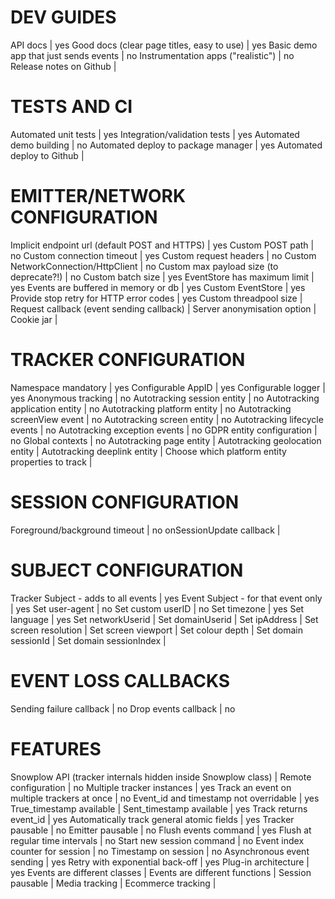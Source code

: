 # DEV GUIDES
API docs | yes
Good docs (clear page titles, easy to use) | yes
Basic demo app that just sends events | no
Instrumentation apps ("realistic") | no
Release notes on Github | 

# TESTS AND CI
Automated unit tests | yes
Integration/validation tests | yes
Automated demo building | no
Automated deploy to package manager | yes
Automated deploy to Github | 

# EMITTER/NETWORK CONFIGURATION
Implicit endpoint url (default POST and HTTPS) | yes
Custom POST path | no
Custom connection timeout | yes
Custom request headers | no
Custom NetworkConnection/HttpClient | no
Custom max payload size (to deprecate?!) | no
Custom batch size | yes
EventStore has maximum limit | yes
Events are buffered in memory or db | yes
Custom EventStore | yes
Provide stop retry for HTTP error codes | yes
Custom threadpool size | 
Request callback (event sending callback) | 
Server anonymisation option | 
Cookie jar | 

# TRACKER CONFIGURATION
Namespace mandatory | yes
Configurable AppID | yes
Configurable logger | yes
Anonymous tracking | no
Autotracking session entity | no
Autotracking application entity | no
Autotracking platform entity | no
Autotracking screenView event | no
Autotracking screen entity | no
Autotracking lifecycle events | no
Autotracking exception events | no
GDPR entity configuration | no
Global contexts | no
Autotracking page entity | 
Autotracking geolocation entity | 
Autotracking deeplink entity | 
Choose which platform entity properties to track | 

# SESSION CONFIGURATION
Foreground/background timeout | no
onSessionUpdate callback | 

# SUBJECT CONFIGURATION
Tracker Subject - adds to all events | yes
Event Subject - for that event only | yes
Set user-agent | no
Set custom userID | no
Set timezone | yes
Set language | yes
Set networkUserid | 
Set domainUserid | 
Set ipAddress | 
Set screen resolution | 
Set screen viewport | 
Set colour depth | 
Set domain sessionId | 
Set domain sessionIndex | 

# EVENT LOSS CALLBACKS
Sending failure callback | no
Drop events callback | no

# FEATURES
Snowplow API (tracker internals hidden inside Snowplow class) | 
Remote configuration | no
Multiple tracker instances | yes
Track an event on multiple trackers at once | no
Event_id and timestamp not overridable | yes
True_timestamp available | 
Sent_timestamp available | yes
Track returns event_id | yes
Automatically track general atomic fields | yes
Tracker pausable | no
Emitter pausable | no
Flush events command | yes
Flush at regular time intervals | no
Start new session command | no
Event index counter for session | no
Timestamp on session | no
Asynchronous event sending | yes
Retry with exponential back-off | yes
Plug-in architecture | yes
Events are different classes | 
Events are different functions | 
Session pausable | 
Media tracking | 
Ecommerce tracking | 